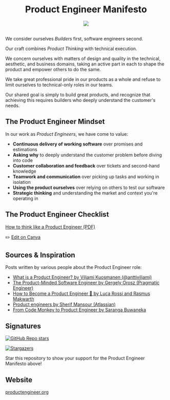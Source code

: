 <div align="center">
<h1>Product Engineer Manifesto</h1>

<a href="https://productengineer-content.s3.eu-west-1.amazonaws.com/product-engineer-checklist.pdf?version=2024-09" target="_blank">
  <img src="https://img.shields.io/badge/pdf-download-blue" />
</a>

<div>&nbsp;</div>
</div>

We consider ourselves _Builders_ first, software engineers second.

Our craft combines _Product Thinking_ with technical execution.

We concern ourselves with matters of design and quality in the technical,
aesthetic, and business domains, taking an active part in each to shape the
product and empower others to do the same.

We take great professional pride in our products as a whole and refuse to
limit ourselves to technical-only roles in our teams.

Our shared goal is simply to build great products, and recognize that achieving
this requires builders who deeply understand the customer's needs.

## The Product Engineer Mindset

In our work as _Product Engineers_, we have come to value:

- **Continuous delivery of working software** over promises and estimations
- **Asking why** to deeply understand the customer problem before diving into code
- **Customer collaboration and feedback** over tickets and second-hand knowledge
- **Teamwork and communication** over picking up tasks and working in isolation
- **Using the product ourselves** over relying on others to test our software
- **Strategic thinking** and understanding the market and context you're operating in

## The Product Engineer Checklist

[How to think like a Product Engineer (PDF)](https://productengineer-content.s3.eu-west-1.amazonaws.com/product-engineer-checklist.pdf)

✏️ [Edit on Canva](https://www.canva.com/design/DAGJPOcuJpQ/h_M8ygUIFYRiTUAkZ7xMBg/edit?utm_content=DAGJPOcuJpQ&utm_campaign=designshare&utm_medium=link2&utm_source=sharebutton)

## Sources & Inspiration

Posts written by various people about the Product Engineer role:

- [What is a Product Engineer? by Viljami Kuosmanen (@anttiviljami)](https://dev.to/epilot/what-is-a-product-engineer-1kpg)
- [The Product-Minded Software Engineer by Gergely Orosz (Pragmatic Engineer)](https://blog.pragmaticengineer.com/the-product-minded-engineer/)
- [How to Become a Product Engineer 🎨 by Luca Rossi and Rasmus Makwarth](https://hybridhacker.email/p/how-to-become-a-product-engineer)
- [Product engineers by Sherif Mansour (Atlassian)](https://sherifmansour.medium.com/product-engineers-f424da766871)
- [From Code Monkey to Product Engineer by Saranga Buwaneka](https://saranga.dev/from-code-monkey-to-product-engineer-the-evolution-of-software-engineering-in-the-age-of-llms-3c79a508464d)

## Signatures

[![GitHub Repo stars](https://img.shields.io/github/stars/anttiviljami/product-engineer-manifesto?style=social)](https://github.com/anttiviljami/product-engineer-manifesto/stargazers)

[![Stargazers](https://reporoster.com/stars/anttiviljami/product-engineer-manifesto)](https://github.com/anttiviljami/product-engineer-manifesto/stargazers)

Star this repository to show your support for the Product Engineer Manifesto above!

## Website

[productengineer.org](https://productengineer.org)
